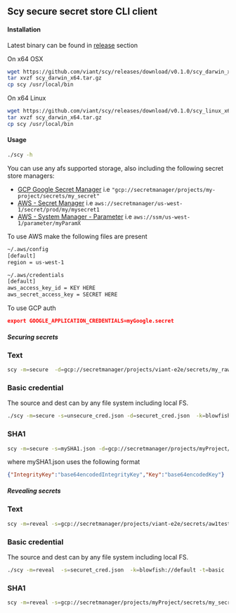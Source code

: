 ## Scy secure secret store CLI client


#### Installation

Latest binary can be found in [release](https://github.com/viant/scy/releases) section


On x64 OSX

```bash
wget https://github.com/viant/scy/releases/download/v0.1.0/scy_darwin_x64.tar.gz
tar xvzf scy_darwin_x64.tar.gz
cp scy /usr/local/bin
```

On x64 Linux

```bash
wget https://github.com/viant/scy/releases/download/v0.1.0/scy_linux_x64.tar.gz
tar xvzf scy_darwin_x64.tar.gz
cp scy /usr/local/bin
```


#### Usage

```bash
./scy -h
```

You can use any afs supported storage, also including the following secret store managers:

- [GCP Google Secret Manager](https://github.com/viant/afsc/tree/master/gcp/secretmanager)
    i.e ` "gcp://secretmanager/projects/my-project/secrets/my_secret" `
- [AWS - Secret Manager](https://github.com/viant/afsc/tree/master/aws/secretmanager)
    i.e `aws://secretmanager/us-west-1/secret/prod/my/mysecret1`
- [AWS - System Manager - Parameter](https://github.com/viant/afsc/tree/master/aws/ssm)
  i.e `aws://ssm/us-west-1/parameter/myParamX`


To use AWS make the following files are present

```bash
~/.aws/config
[default]
region = us-west-1

~/.aws/credentials
[default]
aws_access_key_id = KEY HERE
aws_secret_access_key = SECRET HERE
```

To use GCP auth 

```json
export GOOGLE_APPLICATION_CREDENTIALS=myGoogle.secret
```

##### Securing secrets

### Text

```bash
scy -m=secure  -d=gcp://secretmanager/projects/viant-e2e/secrets/my_raw_secret1  -k=blowfish://default -t=raw ```
```

### Basic credential

The source and dest can by any file system including local FS.

```bash
./scy -m=secure -s=unsecure_cred.json -d=securet_cred.json  -k=blowfish://default -t=basic
```


### SHA1

```bash
scy -m=secure -s=mySHA1.json -d=gcp://secretmanager/projects/myProject/secrets/my_secret1  -k=blowfish://default -t=sha1
```

where mySHA1.json uses the following format

```json
{"IntegrityKey":"base64encodedIntegrityKey","Key":"base64encodedKey"}
```


##### Revealing secrets

### Text

```bash
scy -m=reveal -s=gcp://secretmanager/projects/viant-e2e/secrets/aw1test  -k=blowfish://default -t=ra
```

### Basic credential

The source and dest can by any file system including local FS.

```bash
./scy -m=reveal  -s=securet_cred.json  -k=blowfish://default -t=basic
```

### SHA1

```bash
scy -m=reveal -s=gcp://secretmanager/projects/myProject/secrets/my_secret1  -k=blowfish://default -t=sha1
```

